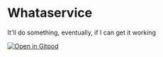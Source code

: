 # Whataservice

It'll do something, eventually, if I can get it working

[![Open in Gitpod](https://gitpod.io/button/open-in-gitpod.svg)](https://gitpod.io/jessitron/whataservice)
